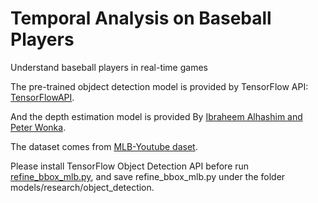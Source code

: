 # Temporal Analysis on Baseball Players
Understand baseball players in real-time games

The pre-trained objdect detection model is provided by TensorFlow API:
[TensorFlowAPI](https://github.com/szhaofelicia/models).

And the depth estimation model is provided By [Ibraheem Alhashim and Peter Wonka](https://github.com/szhaofelicia/DenseDepth).

The dataset comes from [MLB-Youtube daset](https://github.com/szhaofelicia/mlb-youtube).

Please install TensorFlow Object Detection API before run [refine_bbox_mlb.py](https://github.com/NYU-VisML-2020/UnderstandBaseballPlayerTrackingSystem/blob/master/refine_bbox_mlb.py), and save refine_bbox_mlb.py under the folder models/research/object_detection.


